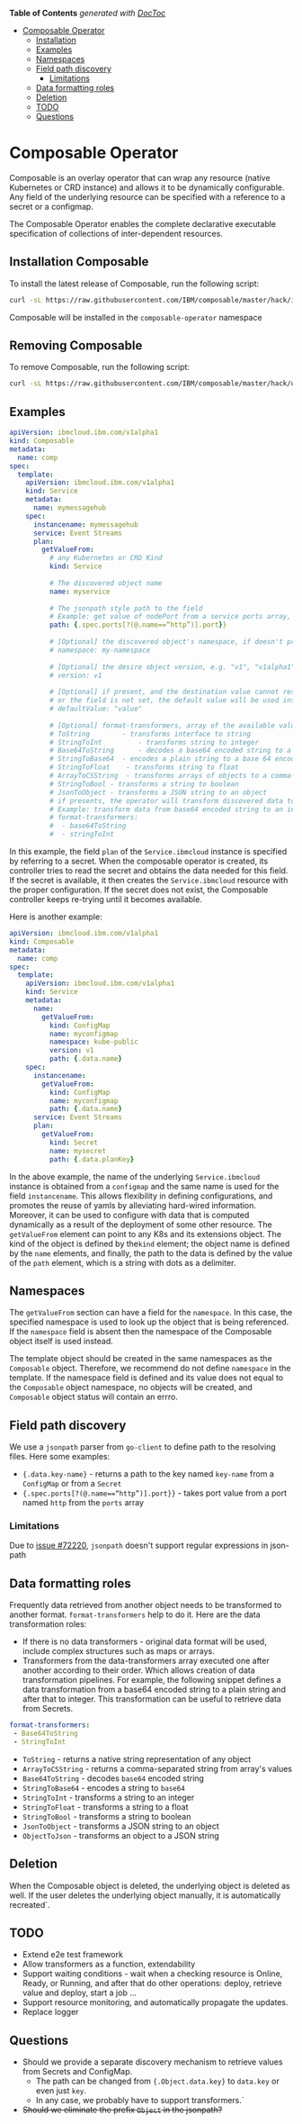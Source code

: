 <!-- START doctoc generated TOC please keep comment here to allow auto update -->
<!-- DON'T EDIT THIS SECTION, INSTEAD RE-RUN doctoc TO UPDATE -->
**Table of Contents**  *generated with [DocToc](https://github.com/thlorenz/doctoc)*

- [Composable Operator](#composable-operator)
  - [Installation](#installation)
  - [Examples](#examples)
  - [Namespaces](#namespaces)
  - [Field path discovery](#field-path-discovery)
    - [Limitations](#limitations)
  - [Data formatting roles](#data-formatting-roles)
  - [Deletion](#deletion)
  - [TODO](#todo)
  - [Questions](#questions)

<!-- END doctoc generated TOC please keep comment here to allow auto update -->

# Composable Operator

Composable is an overlay operator that can wrap any resource (native Kubernetes or CRD instance) and allows it to be dynamically configurable. Any field of the underlying resource can be specified with a reference to a secret or a configmap.

The Composable Operator enables the complete declarative executable specification of collections of inter-dependent resources.

## Installation Composable

To install the latest release of Composable, run the following script:

```bash
curl -sL https://raw.githubusercontent.com/IBM/composable/master/hack/install-composable.sh | bash 
```
Composable will be installed in the `composable-operator` namespace

## Removing Composable

To remove Composable, run the following script:

```bash
curl -sL https://raw.githubusercontent.com/IBM/composable/master/hack/uninstall-composable.sh | bash 
```
## Examples

```yaml
apiVersion: ibmcloud.ibm.com/v1alpha1
kind: Composable
metadata:
  name: comp
spec:
  template: 
    apiVersion: ibmcloud.ibm.com/v1alpha1
    kind: Service
    metadata:
      name: mymessagehub
    spec:
      instancename: mymessagehub
      service: Event Streams
      plan: 
        getValueFrom:
          # any Kubernetes or CRD Kind
          kind: Service
          
          # The discovered object name
          name: myservice
          
          # The jsonpath style path to the field
          # Example: get value of nodePort from a service ports array, when the port name is "http"
          path: {.spec.ports[?(@.name==“http”)].port}}
          
          # [Optional] the discovered object's namespace, if doesn't present, the Composable object namespace will be used
          # namespace: my-namespace
          
          # [Optional] the desire object version, e.g. "v1", "v1alpha1", "v1beta1"
          # version: v1
          
          # [Optional] if present, and the destination value cannot resolved, if for example a checking object does not . 
          # or the field is not set, the default value will be used instead. 
          # defaultValue: "value"
          
          # [Optional] format-transformers, array of the available values, which are:
          # ToString 		- transforms interface to string
          # StringToInt 		- transforms string to integer
          # Base64ToString  	- decodes a base64 encoded string to a plain one
          # StringToBase64	- encodes a plain string to a base 64 encoded string
          # StringToFloat    - transforms string to float
          # ArrayToCSString  - transforms arrays of objects to a comma-separated string
          # StringToBool - transforms a string to boolean
          # JsonToObject - transforms a JSON string to an object
          # if presents, the operator will transform discovered data to the wished format
          # Example: transform data from base64 encoded string to an integer
          # format-transformers:
          #  - base64ToString
          #  - stringToInt
```

In this example, the field `plan` of the `Service.ibmcloud` instance is specified by referring to a secret. When the composable operator is created, its controller tries to read the secret and obtains the data needed for this field. If the secret is available, it then creates the `Service.ibmcloud` resource with the proper configuration. If the secret does not exist, the Composable controller keeps re-trying until it becomes available.

Here is another example:
```yaml
apiVersion: ibmcloud.ibm.com/v1alpha1
kind: Composable
metadata:
  name: comp
spec:
  template: 
    apiVersion: ibmcloud.ibm.com/v1alpha1
    kind: Service
    metadata:
      name:
        getValueFrom:
          kind: ConfigMap
          name: myconfigmap
          namespace: kube-public
          version: v1
          path: {.data.name}
    spec:
      instancename: 
        getValueFrom:
          kind: ConfigMap
          name: myconfigmap
          path: {.data.name}
      service: Event Streams
      plan: 
        getValueFrom:
          kind: Secret 
          name: mysecret
          path: {.data.planKey}
 ```
 
 In the above example, the name of the underlying `Service.ibmcloud` instance is obtained from a `configmap` and the same 
 name is used for the field `instancename`. This allows flexibility in defining configurations, and promotes the reuse 
 of yamls by alleviating hard-wired information.
 Moreover, it can be used to configure with data that is computed dynamically as a result of the deployment of some other 
 resource.
 The `getValueFrom` element can point to any K8s and its extensions object. The kind of the object is defined by the`kind` 
 element; the object name is defined by the `name` elements, and finally, the path to the data is defined by the value of
 the `path` element, which is a string with dots as a delimiter. 
 
 
## Namespaces

The `getValueFrom` section can have a field for the `namespace`. In this case, the specified namespace is used 
to look up the object that is being referenced. If the `namespace` field is absent then the namespace of 
the Composable object itself is used instead.

The template object should be created in the same namespaces as the `Composable` object. Therefore, we recommend do not
define `namespace` in the template. If the namespace field is defined and its value does not equal to the `Composable`
object namespace, no objects will be created, and `Composable` object status will contain an errro.  

## Field path discovery

We use a `jsonpath` parser from `go-client` to define path to the resolving files. Here some examples:

* `{.data.key-name}` - returns a path to the key named `key-name` from a `ConfigMap` or from a `Secret`
* `{.spec.ports[?(@.name==“http”)].port}}` - takes port value from a port named `http` from the `ports` array

### Limitations

Due to 
[issue #72220](https://github.com/kubernetes/kubernetes/issues/72220), `jsonpath` doesn't support regular expressions 
in json-path

## Data formatting roles

Frequently data retrieved from another object needs to be transformed to another format. `format-transformers` help to 
do it. Here are the data transformation roles:
 
* If there is no data transformers  -  original data format will be used, include complex structures such as maps or arrays.
* Transformers from the data-transformers array executed one after another according to their order. Which allows 
creation of data transformation pipelines. For example, the following snippet defines a data transformation from a base64 
encoded string to a plain string and after that to integer. This transformation can be useful to retrieve data from Secrets.
 
```yaml
format-transformers:
 - Base64ToString
 - StringToInt
```  

* `ToString` - returns a native string representation of any object
* `ArrayToCSString` - returns a comma-separated string from array's values 
* `Base64ToString` - decodes `base64` encoded string
* `StringToBase64` - encodes a string to `base64` 
* `StringToInt` - transforms a string to an integer
* `StringToFloat` - transforms a string to a float
* `StringToBool` - transforms a string to boolean
* `JsonToObject` - transforms a JSON string to an object
* `ObjectToJson` - transforms an object to a JSON string

## Deletion

When the Composable object is deleted, the underlying object is deleted as well.
If the user deletes the underlying object manually, it is automatically recreated`.



## TODO

* Extend e2e test framework
* Allow transformers as a function, extendability
* Support waiting conditions - wait when a checking resource is Online, Ready, or Running, and after that do other 
operations: deploy, retrieve value and deploy, start a job ...
* Support resource monitoring, and automatically propagate the updates.
* Replace logger

## Questions

* Should we provide a separate discovery mechanism to retrieve values from Secrets and ConfigMap.
	* The path can be changed from `{.Object.data.key}` to `data.key` or even just `key`. 
	* In any case, we probably have to support transformers.`  
* ~~Should we eliminate the prefix `Object` in the jsonpath?~~ 

           
